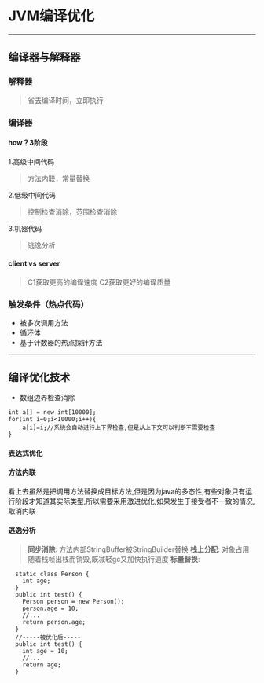 # JVM编译优化
----------
## 编译器与解释器

### 解释器
>省去编译时间，立即执行

### 编译器
#### how？3阶段
1.高级中间代码
>方法内联，常量替换

2.低级中间代码
>控制检查消除，范围检查消除

3.机器代码
>逃逸分析

#### client vs server
> C1获取更高的编译速度
> C2获取更好的编译质量

### 触发条件（热点代码）
- 被多次调用方法
- 循环体
- 基于计数器的热点探针方法
----------

## 编译优化技术
- 数组边界检查消除
```
int a[] = new int[10000];
for(int i=0;i<10000;i++){
	a[i]=i;//系统会自动进行上下界检查,但是从上下文可以判断不需要检查
}
```

#### 表达式优化
#### 方法内联

看上去虽然是把调用方法替换成目标方法,但是因为java的多态性,有些对象只有运行阶段才知道其实际类型,所以需要采用激进优化,如果发生于接受者不一致的情况,取消内联
	
#### 逃逸分析
>**同步消除**: 方法内部StringBuffer被StringBuilder替换
>**栈上分配**: 对象占用随着栈帧出栈而销毁,既减轻gc又加快执行速度
>**标量替换**: 
```
  static class Person {
    int age;
  }
  public int test() {
    Person person = new Person();
    person.age = 10;
    //...
    return person.age;
  }
  //-----被优化后-----
  public int test() {
    int age = 10;
    //...
    return age;
  }
```